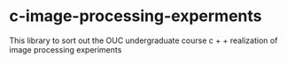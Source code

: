 # c-image-processing-experments
This library to sort out the OUC undergraduate course c + + realization of image processing experiments
